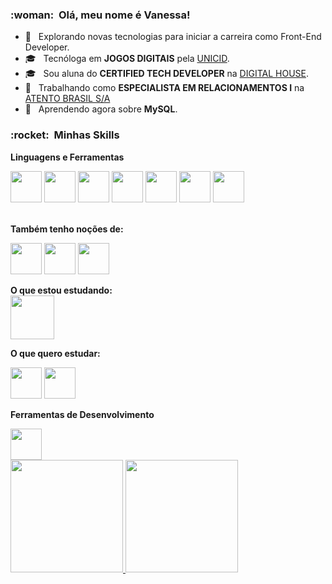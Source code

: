 <h3> :woman: &nbsp;Olá, meu nome é Vanessa! </h3>

- 🤔 &nbsp; Explorando novas tecnologias para iniciar a carreira como Front-End Developer.
- 🎓 &nbsp; Tecnóloga em  **JOGOS DIGITAIS** pela <a href="https://www.unicid.edu.br">UNICID</a>.
- 🎓 &nbsp; Sou aluna do **CERTIFIED TECH DEVELOPER** na <a href="https://www.digitalhouse.com/br">DIGITAL HOUSE</a>.
- 💼 &nbsp; Trabalhando como **ESPECIALISTA EM RELACIONAMENTOS I** na <a href="https://atento.com/pb/atentonomundo/english-atento-in-brazil/">ATENTO BRASIL S/A</a>
- 🌱 &nbsp; Aprendendo agora sobre **MySQL**.

<h3> :rocket: &nbsp;Minhas Skills </h3>

**Linguagens e Ferramentas**
<br/>

<img height="50px" width="50px" src="https://cdn.jsdelivr.net/gh/devicons/devicon/icons/javascript/javascript-plain.svg" />    <img height="50px" width="50px" src="https://cdn.jsdelivr.net/gh/devicons/devicon/icons/html5/html5-plain-wordmark.svg" />    <img height="50px" width="50px" src="https://cdn.jsdelivr.net/gh/devicons/devicon/icons/css3/css3-plain-wordmark.svg" />    <img height="50px" width="50px" src="https://cdn.jsdelivr.net/gh/devicons/devicon/icons/sass/sass-original.svg" />    <img height="50px" width="50px" src="https://cdn.jsdelivr.net/gh/devicons/devicon/icons/bootstrap/bootstrap-plain.svg" />    <img height="50px" width="50px" src="https://cdn.jsdelivr.net/gh/devicons/devicon/icons/git/git-plain.svg" />    <img height="50px" width="50px" src="https://cdn.jsdelivr.net/gh/devicons/devicon/icons/github/github-original.svg" />    
<br/>

**Também tenho noções de:**

<img height="50px" width="50px"  src="https://cdn.jsdelivr.net/gh/devicons/devicon/icons/photoshop/photoshop-plain.svg" />    <img  height="50px" width="50px" src="https://cdn.jsdelivr.net/gh/devicons/devicon/icons/csharp/csharp-plain.svg" />   <img  height="50px" width="50px" src="https://cdn.jsdelivr.net/gh/devicons/devicon/icons/unity/unity-original.svg" />

**O que estou estudando:** 
<br/>
<img height="70px" width="70px" src="https://cdn.jsdelivr.net/gh/devicons/devicon/icons/mysql/mysql-original-wordmark.svg" />
<br/>

**O que quero estudar:**

<img height="50px" width="50px" src="https://cdn.jsdelivr.net/gh/devicons/devicon/icons/react/react-original-wordmark.svg" />    <img height="50px" width="50px" src="https://cdn.jsdelivr.net/gh/devicons/devicon/icons/typescript/typescript-plain.svg" />


**Ferramentas de Desenvolvimento**
<br/>

 <img height="50px" width="50px" src="https://cdn.jsdelivr.net/gh/devicons/devicon/icons/vscode/vscode-original.svg" />
<br/>

<a href="https://github.com/vanneeh">
  <img height="180em" src="https://github-readme-stats.vercel.app/api?username=vanneeh&theme=dracula&show_icons=true" />
</a>
<a href="https://github.com/vanneeh">
  <img height="180em" src="https://github-readme-stats.vercel.app/api/top-langs/?username=vanneeh&hide=html&layout=compact&theme=dracula" />
</a>

<br/>
